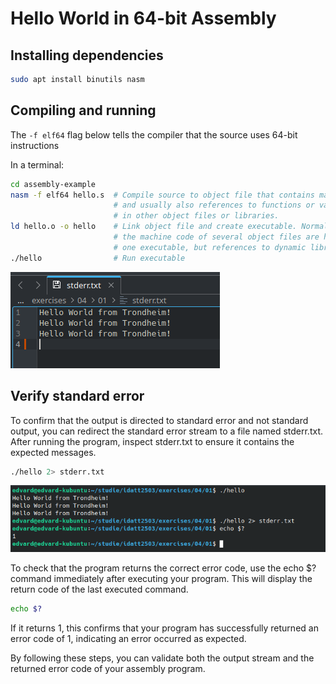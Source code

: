 # Hello World in 64-bit Assembly

## Installing dependencies

```sh
sudo apt install binutils nasm
```

## Compiling and running

The `-f elf64` flag below tells the compiler that the source uses 64-bit instructions

In a terminal:

```sh
cd assembly-example
nasm -f elf64 hello.s  # Compile source to object file that contains machine code
                       # and usually also references to functions or variables found
                       # in other object files or libraries.
ld hello.o -o hello    # Link object file and create executable. Normally,
                       # the machine code of several object files are here combined into
                       # one executable, but references to dynamic libraries are kept.
./hello                # Run executable
```


![Output](https://github.com/ecschoye/idatt2503/blob/main/exercises/04/01/output.png)

## Verify standard error
To confirm that the output is directed to standard error and not standard output, you can redirect the standard error stream to a file named stderr.txt. After running the program, inspect stderr.txt to ensure it contains the expected messages.

```sh
./hello 2> stderr.txt
```

![Verify Standard Error](https://github.com/ecschoye/idatt2503/blob/main/exercises/04/01/verify_standard_error.png)

To check that the program returns the correct error code, use the echo $? command immediately after executing your program. This will display the return code of the last executed command.

```sh
echo $?
```
If it returns 1, this confirms that your program has successfully returned an error code of 1, indicating an error occurred as expected.

By following these steps, you can validate both the output stream and the returned error code of your assembly program.